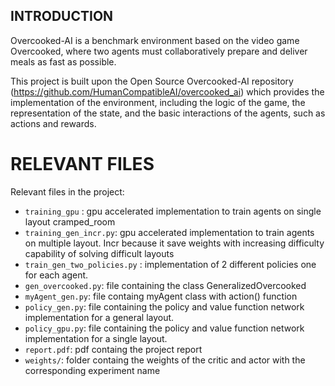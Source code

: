 ## INTRODUCTION

Overcooked-AI is a benchmark environment based on the video game Overcooked, where two agents must collaboratively prepare and deliver meals as fast as possible.

 This project is built upon the Open Source Overcooked-AI repository (https://github.com/HumanCompatibleAI/overcooked_ai) which provides the implementation of the environment, including the logic of the game, the 
 representation of the state, and the basic interactions of the agents, such as actions and rewards.

 # RELEVANT FILES
 Relevant files in the project:
 
 - `training_gpu` : gpu accelerated implementation to train agents on single layout cramped_room
 - `training_gen_incr.py`: gpu accelerated implementation to train agents on multiple layout. Incr because it save weights with increasing difficulty capability of solving difficult layouts
 - `train_gen_two_policies.py` : implementation of 2 different policies one for each agent.
 - `gen_overcooked.py`: file containing the class GeneralizedOvercooked
 - `myAgent_gen.py`: file containg myAgent class with action() function
 - `policy_gen.py`: file containing the policy and value function network implementation for a general layout.
 - `policy_gpu.py`: file containing the policy and value function network implementation for a single layout.
 - `report.pdf`: pdf containg the project report
 - `weights/`: folder containg the weights of the critic and actor with the corresponding experiment name
 
